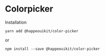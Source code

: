 # Colorpicker



Installation

    yarn add @happeouikit/color-picker

or 

    npm install --save @happeouikit/color-picker
